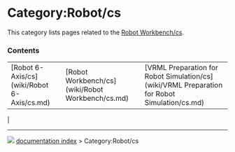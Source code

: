 # Category:Robot/cs
This category lists pages related to the [Robot Workbench/cs](Robot_Workbench/cs.md).

### Contents

|     |     |     |
| --- | --- | --- |
| [Robot 6-Axis/cs](wiki/Robot 6-Axis/cs.md) | [Robot Workbench/cs](wiki/Robot Workbench/cs.md) | [VRML Preparation for Robot Simulation/cs](wiki/VRML Preparation for Robot Simulation/cs.md) |
|



---
![](images/Right_arrow.png) [documentation index](../README.md) > Category:Robot/cs

